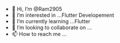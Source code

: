 - 👋 Hi, I’m @Ram2905
- 👀 I’m interested in ...Flutter Developement
- 🌱 I’m currently learning ...Flutter
- 💞️ I’m looking to collaborate on ...
- 📫 How to reach me ...

<!---
Ram2905/Ram2905 is a ✨ special ✨ repository because its `README.md` (this file) appears on your GitHub profile.
You can click the Preview link to take a look at your changes.
--->
